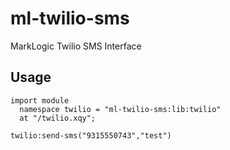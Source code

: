 ml-twilio-sms
=============

MarkLogic Twilio SMS Interface

Usage
-----
    import module
      namespace twilio = "ml-twilio-sms:lib:twilio"
      at "/twilio.xqy";

    twilio:send-sms("9315550743","test")
